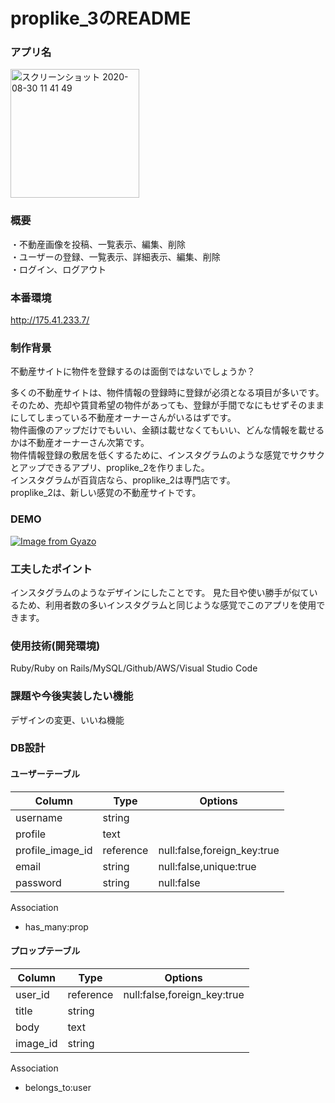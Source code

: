 # proplike_3のREADME  

### アプリ名  　
   <img width="206" alt="スクリーンショット 2020-08-30 11 41 49" src="https://user-images.githubusercontent.com/62422532/91650211-bda76380-eab7-11ea-9279-71030c012078.png">

### 概要   
・不動産画像を投稿、一覧表示、編集、削除  
・ユーザーの登録、一覧表示、詳細表示、編集、削除  
・ログイン、ログアウト  

### 本番環境
http://175.41.233.7/

### 制作背景   
不動産サイトに物件を登録するのは面倒ではないでしょうか？　　

多くの不動産サイトは、物件情報の登録時に登録が必須となる項目が多いです。  
そのため、売却や賃貸希望の物件があっても、登録が手間でなにもせずそのままにしてしまっている不動産オーナーさんがいるはずです。  
物件画像のアップだけでもいい、金額は載せなくてもいい、どんな情報を載せるかは不動産オーナーさん次第です。  
物件情報登録の敷居を低くするために、インスタグラムのような感覚でサクサクとアップできるアプリ、proplike_2を作りました。  
インスタグラムが百貨店なら、proplike_2は専門店です。  
proplike_2は、新しい感覚の不動産サイトです。  
 
### DEMO  

 [![Image from Gyazo](https://i.gyazo.com/e79703bde84e2cd3ff4d0351898849ac.gif)](https://gyazo.com/e79703bde84e2cd3ff4d0351898849ac)
 



   

### 工夫したポイント  
インスタグラムのようなデザインにしたことです。
見た目や使い勝手が似ているため、利用者数の多いインスタグラムと同じような感覚でこのアプリを使用できます。

### 使用技術(開発環境)  
Ruby/Ruby on Rails/MySQL/Github/AWS/Visual Studio Code

### 課題や今後実装したい機能  
デザインの変更、いいね機能

### DB設計  

#### ユーザーテーブル  
|Column|Type|Options| 
|------|----|-------|  
|username|string|  
|profile|text|  
|profile_image_id|reference|null:false,foreign_key:true|  
|email|string|null:false,unique:true|  
|password|string|null:false|  

Association  

- has_many:prop

#### プロップテーブル  
|Column|Type|Options|  
|------|----|-------|
|user_id|reference|null:false,foreign_key:true|  
|title|string|  
|body|text|  
|image_id|string|  

Association  

- belongs_to:user
